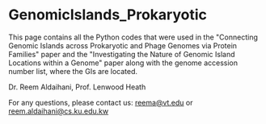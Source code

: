 # GenomicIslands_Prokaryotic


This page contains all the Python codes that were used in the "Connecting Genomic Islands across Prokaryotic and Phage Genomes via Protein Families" paper and the "Investigating the Nature of Genomic Island Locations within a Genome" paper along with the genome accession number list, where the GIs are located.

Dr. Reem Aldaihani, Prof. Lenwood Heath

For any questions, please contact us: reema@vt.edu or reem.aldaihani@cs.ku.edu.kw
